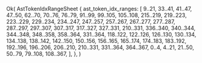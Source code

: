 Ok(
    AstTokenIdxRangeSheet {
        ast_token_idx_ranges: [
            9..21,
            33..41,
            41..47,
            47..50,
            62..70,
            70..76,
            76..79,
            91..99,
            99..105,
            105..108,
            215..219,
            219..223,
            223..229,
            229..234,
            234..247,
            247..257,
            257..267,
            267..277,
            277..287,
            287..297,
            297..307,
            307..317,
            317..327,
            327..331,
            210..331,
            336..340,
            340..344,
            344..348,
            348..358,
            358..364,
            331..364,
            118..122,
            122..126,
            126..130,
            130..134,
            134..138,
            138..142,
            142..150,
            150..156,
            156..165,
            165..174,
            174..183,
            183..192,
            192..196,
            196..206,
            206..210,
            210..331,
            331..364,
            364..367,
            0..4,
            4..21,
            21..50,
            50..79,
            79..108,
            108..367,
        ],
    },
)